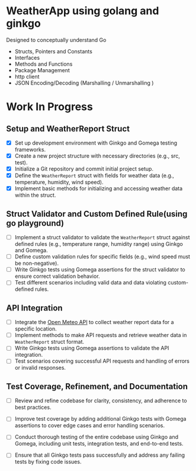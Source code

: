 # WeatherApp using golang and ginkgo

Designed to conceptually understand Go

- Structs, Pointers and Constants
- Interfaces
- Methods and Functions
- Package Management
- http client
- JSON Encoding/Decoding (Marshalling / Unmarshalling )

# Work In Progress


## Setup and WeatherReport Struct

- [x] Set up development environment with Ginkgo and Gomega testing frameworks.
- [x] Create a new project structure with necessary directories (e.g., src, test).
- [x] Initialize a Git repository and commit initial project setup.
- [x] Define the `WeatherReport` struct with fields for weather data (e.g., temperature, humidity, wind speed).
- [x] Implement basic methods for initializing and accessing weather data within the struct.

## Struct Validator and Custom Defined Rule(using go playground)

- [ ] Implement a struct validator to validate the `WeatherReport` struct against defined rules (e.g., temperature range, humidity range) using Ginkgo and Gomega.
- [ ] Define custom validation rules for specific fields (e.g., wind speed must be non-negative).
- [ ] Write Ginkgo tests using Gomega assertions for the struct validator to ensure correct validation behavior.
- [ ] Test different scenarios including valid data and data violating custom-defined rules.

## API Integration

- [ ] Integrate the [Open Meteo API](https://api.open-meteo.com/v1/forecast) to collect weather report data for a specific location.
- [ ] Implement methods to make API requests and retrieve weather data in `WeatherReport` struct format.
- [ ] Write Ginkgo tests using Gomega assertions to validate the API integration.
- [ ] Test scenarios covering successful API requests and handling of errors or invalid responses.

## Test Coverage, Refinement, and Documentation

- [ ] Review and refine codebase for clarity, consistency, and adherence to best practices.
- [ ] Improve test coverage by adding additional Ginkgo tests with Gomega assertions to cover edge cases and error handling scenarios.
- [ ] Conduct thorough testing of the entire codebase using Ginkgo and Gomega, including unit tests, integration tests, and end-to-end tests.
- [ ] Ensure that all Ginkgo tests pass successfully and address any failing tests by fixing code issues.

